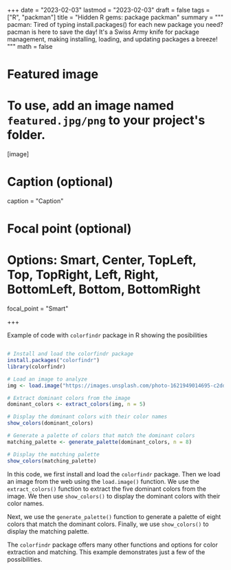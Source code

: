 +++
date = "2023-02-03"
lastmod = "2023-02-03"
draft = false
tags = ["R", "packman"]
title = "Hidden R gems: package packman"
summary = """
pacman: Tired of typing install.packages() for each new package you need? pacman is here to save the day! It's a Swiss Army knife for package management, making installing, loading, and updating packages a breeze!
"""
math = false

# Featured image
# To use, add an image named `featured.jpg/png` to your project's folder. 
[image]
  # Caption (optional)
  caption = "Caption"
  
  # Focal point (optional)
  # Options: Smart, Center, TopLeft, Top, TopRight, Left, Right, BottomLeft, Bottom, BottomRight
  focal_point = "Smart"

+++

Example of code with `colorfindr` package in R showing the posibilities

```r

# Install and load the colorfindr package
install.packages("colorfindr")
library(colorfindr)

# Load an image to analyze
img <- load.image("https://images.unsplash.com/photo-1621949014695-c2dd07ff54ed")

# Extract dominant colors from the image
dominant_colors <- extract_colors(img, n = 5)

# Display the dominant colors with their color names
show_colors(dominant_colors)

# Generate a palette of colors that match the dominant colors
matching_palette <- generate_palette(dominant_colors, n = 8)

# Display the matching palette
show_colors(matching_palette)
```

In this code, we first install and load the `colorfindr` package. Then we load an image from the web using the `load.image()` function. We use the `extract_colors()` function to extract the five dominant colors from the image. We then use `show_colors()` to display the dominant colors with their color names.

Next, we use the `generate_palette()` function to generate a palette of eight colors that match the dominant colors. Finally, we use `show_colors()` to display the matching palette.

The `colorfindr` package offers many other functions and options for color extraction and matching. This example demonstrates just a few of the possibilities.

